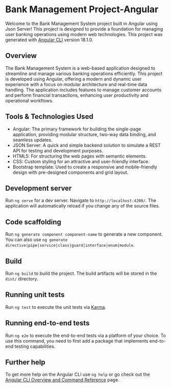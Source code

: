 # Bank Management Project-Angular

Welcome to the Bank Management System project built in Angular using Json Server! This project is designed to provide a foundation for managing user banking operations using modern web technologies.
This project was generated with [Angular CLI](https://github.com/angular/angular-cli) version 18.1.0.

## Overview

The Bank Management System is a web-based application designed to streamline and manage various banking operations efficiently. This project is developed using Angular, offering a modern and dynamic user experience with a focus on modular architecture and real-time data handling. The application includes features to manage customer accounts and perform financial transactions, enhancing user productivity and operational workflows.

## Tools & Technologies Used

- Angular: The primary framework for building the single-page application, providing modular structure, two-way data binding, and seamless updates.
- JSON Server: A quick and simple backend solution to simulate a REST API for testing and development purposes.
- HTML5: For structuring the web pages with semantic elements.
- CSS: Custom styling for an attractive and user-friendly interface.
- Bootstrap template: Used to create a responsive and mobile-friendly design with pre-designed components and grid layout.

## Development server

Run `ng serve` for a dev server. Navigate to `http://localhost:4200/`. The application will automatically reload if you change any of the source files.

## Code scaffolding

Run `ng generate component component-name` to generate a new component. You can also use `ng generate directive|pipe|service|class|guard|interface|enum|module`.

## Build

Run `ng build` to build the project. The build artifacts will be stored in the `dist/` directory.

## Running unit tests

Run `ng test` to execute the unit tests via [Karma](https://karma-runner.github.io).

## Running end-to-end tests

Run `ng e2e` to execute the end-to-end tests via a platform of your choice. To use this command, you need to first add a package that implements end-to-end testing capabilities.

## Further help

To get more help on the Angular CLI use `ng help` or go check out the [Angular CLI Overview and Command Reference](https://angular.dev/tools/cli) page.



